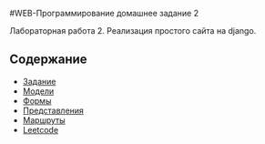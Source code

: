#WEB-Программирование домашнее задание 2

Лабораторная работа 2. Реализация простого сайта на django.


## Содержание

- [Задание](overview.md)
- [Модели](models.md)
- [Формы](forms.md)
- [Представления](views.md)
- [Маршруты](urls.md)
- [Leetcode](leetcode.md)